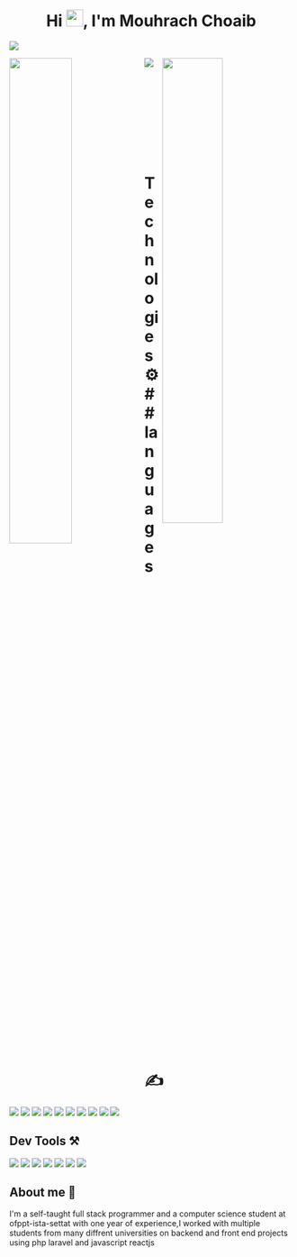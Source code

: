 <h1 align="center">Hi <img width="30" src="https://camo.githubusercontent.com/e8e7b06ecf583bc040eb60e44eb5b8e0ecc5421320a92929ce21522dbc34c891/68747470733a2f2f6d656469612e67697068792e636f6d2f6d656469612f6876524a434c467a6361737252346961377a2f67697068792e676966">, I'm Mouhrach Choaib</h1>

<a href = "https://linkfree.eddiehub.io/lalitdhane" ><img src = "https://user-images.githubusercontent.com/52347812/137624699-ce6bb7ee-eb84-46f1-ac69-c4b78b22db90.png"/></a>



<img src="https://activity-graph.herokuapp.com/graph?username=Choaib541&theme=react-dark" />


<img align="left" width="47%" src="https://github-readme-stats.vercel.app/api?username=Choaib541&show_icons=true&theme=radical&bg_color=161b22&border_color=58a6ff&icon_color=58a6ff&title_color=58a6ff&text_color=fff" />

<img align="right" width="46%" src="https://github-readme-stats.vercel.app/api/top-langs/?username=Choaib541&langs_count=4&bg_color=161b22&border_color=58a6ff&text_color=fff&layout=compact" />


<br /><br />
<br /><br />
<br /><br />
<br /><br />

# Technologies ⚙ ## languages ✍
<img
  src="https://img.shields.io/badge/JavaScript-323330?style=for-the-badge&logo=javascript&logoColor=F7DF1E"
/>
<img
  src="https://img.shields.io/badge/TypeScript-007ACC?style=for-the-badge&logo=typescript&logoColor=white"
/>
<img
  src="https://img.shields.io/badge/Python-FFD43B?style=for-the-badge&logo=python&logoColor=blue"
/>
<img
  src="https://img.shields.io/badge/HTML5-E34F26?style=for-the-badge&logo=html5&logoColor=white"
/>
<img
  src="https://img.shields.io/badge/CSS3-1572B6?style=for-the-badge&logo=css3&logoColor=white"
/>
<img
  src="https://img.shields.io/badge/Sass-CC6699?style=for-the-badge&logo=sass&logoColor=white"
/>
<img
  src="https://img.shields.io/badge/react-%2320232a.svg?style=for-the-badge&logo=react&logoColor=%2361DAFB"
/>
<img
  src="https://img.shields.io/badge/php-%23777BB4.svg?style=for-the-badge&logo=php&logoColor=white"
/>
<img
  src="https://img.shields.io/badge/mysql-%2300f.svg?style=for-the-badge&logo=mysql&logoColor=white"
/>
<img
  src="https://img.shields.io/badge/laravel-%23FF2D20.svg?style=for-the-badge&logo=laravel&logoColor=white"
/>

## Dev Tools ⚒
<img
  src="https://img.shields.io/badge/Visual_Studio_Code-0078D4?style=for-the-badge&logo=visual%20studio%20code&logoColor=white"
/>
<img
  src="https://img.shields.io/badge/PyCharm-000000.svg?&style=for-the-badge&logo=PyCharm&logoColor=white"
/>
<img
  src="https://img.shields.io/badge/GIT-E44C30?style=for-the-badge&logo=git&logoColor=white"
/>
<img
  src="https://img.shields.io/badge/Figma-F24E1E?style=for-the-badge&logo=figma&logoColor=white"
/>
<img
  src="https://img.shields.io/badge/phpstorm-143?style=for-the-badge&logo=phpstorm&logoColor=black&color=black&labelColor=darkorchid"
/>
<img
  src="https://img.shields.io/badge/npm-CB3837?style=for-the-badge&logo=npm&logoColor=white"
/>
<img
  src="https://img.shields.io/badge/Arch%20Linux-1793D1?logo=arch-linux&logoColor=fff&style=for-the-badge"
/>

## About me 💬
I'm a self-taught full stack programmer and a computer science student at ofppt-ista-settat with one year of experience,I worked with multiple students from many diffrent universities on backend and front end projects using php laravel and javascript reactjs

<!--
**Choaib541/Choaib541** is a ✨ _special_ ✨ repository because its `README.md` (this file) appears on your GitHub profile.

Here are some ideas to get you started:

- 🔭 I’m currently working on ...
- 🌱 I’m currently learning ...
- 👯 I’m looking to collaborate on ...
- 🤔 I’m looking for help with ...
- 💬 Ask me about ...
- 📫 How to reach me: ...
- 😄 Pronouns: ...
- ⚡ Fun fact: ...
-->
